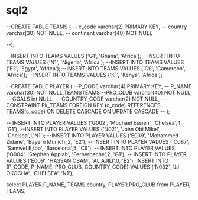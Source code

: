 # sql2
--CREATE TABLE TEAMS (
--  c_code varchar(2) PRIMARY KEY,
--  country varchar(30) NOT NULL,
--  continent varchar(40) NOT NULL
  
--);



--INSERT INTO TEAMS VALUES ('G1', 'Ghana', 'Africa');
--INSERT INTO TEAMS VALUES ('N1', 'Nigeria', 'Africa');
--INSERT INTO TEAMS VALUES ('E2', 'Egypt', 'Africa');
--INSERT INTO TEAMS VALUES ('C9', 'Cameroon', 'Africa');
--INSERT INTO TEAMS VALUES ('K1', 'Kenya', 'Africa');


 --CREATE TABLE PLAYER (
--P_CODE varchar(4) PRIMARY KEY,
-- P_NAME varchar(30) NOT NULL,TEAMSTEAMS
--PRO_CLUB varchar(40) NOT NULL,
-- GOALS int  NULL,
-- COUNTRY_CODE varchar(2) NOT NULL,
-- CONSTRAINT Pk_TEAMS FOREIGN KEY (c_code) REFERENCES TEAMS(c_code) ON DELETE CASCADE ON UPDATE CASCADE
-- );

-- INSERT INTO PLAYER VALUES ('G002', 'Mochael Essien', 'Chelsea',4, 'G1');
 --INSERT INTO PLAYER VALUES ('N021', 'John Obi Mikel', 'Chelsea',1,'N1');
 --INSERT INTO PLAYER VALUES ('E039', 'Mohammed Zidane', 'Bayern Munich',2, 'E2');
 -- INSERT INTO PLAYER VALUES ('C087', 'Samwel E,too', 'Barcelona',5, 'C9');
-- INSERT INTO PLAYER VALUES ('G004', 'Stephen Appiah', 'Fernerbeche',2, 'G1');
-- INSERT INTO PLAYER VALUES ('E009', 'HASSAN OSAM', 'AL AJILI',0, 'E2');
INSERT INTO (P_CODE,  P_NAME, PRO_CLUB, COUNTRY_CODE) VALUES ('N032', 'JJ OKOCHA', 'CHELSEA', 'N1');

 


select  PLAYER.P_NAME, TEAMS.country, PLAYER.PRO_CLUB from PLAYER, TEAMS;
